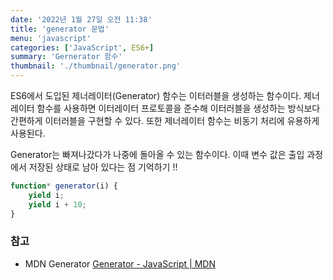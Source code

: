 ```yaml
---
date: '2022년 1월 27일 오전 11:38'
title: 'generator 문법'
menu: 'javascript'
categories: ['JavaScript', ES6+]
summary: 'Gernerator 함수'
thumbnail: './thumbnail/generator.png'
---
```

ES6에서 도입된 제너레이터(Generator) 함수는 이터러블을 생성하는 함수이다. 제너레이터 함수를 사용하면 이터레이터 프로토콜을 준수해 이터러블을 생성하는 방식보다 간편하게 이터러블을 구현할 수 있다. 또한 제너레이터 함수는 비동기 처리에 유용하게 사용된다.

Generator는 빠져나갔다가 나중에 돌아올 수 있는 함수이다. 이때 변수 값은 출입 과정에서 저장된 상태로 남아 있다는 점 기억하기 !!

```jsx
function* generator(i) {
	yield i;
	yield i + 10;
}
```

### 참고

- MDN Generator
[Generator - JavaScript | MDN](https://developer.mozilla.org/ko/docs/Web/JavaScript/Reference/Global_Objects/Generator)